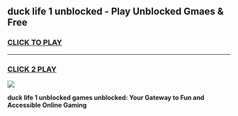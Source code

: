 
## duck life 1 unblocked - Play Unblocked Gmaes & Free
<h3>
<a href="https://news.freeplayer.one?title=duck_life_1_unblocked&ref=23F">CLICK TO PLAY</a></h3>
<hr>

<h3>
<a href="https://news.freeplayer.one?title=duck_life_1_unblocked&ref=23F">CLICK 2 PLAY</a>
  
</h3>

<a href="https://news.freeplayer.one?title=duck_life_1_unblocked&ref=23F/"><img src="https://clearcache.store/games.png"></a>


**duck life 1 unblocked games unblocked: Your Gateway to Fun and Accessible Online Gaming**
